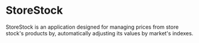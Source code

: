 # StoreStock
StoreStock is an application designed for managing prices from store stock's products by, automatically adjusting its values by market's indexes. 
